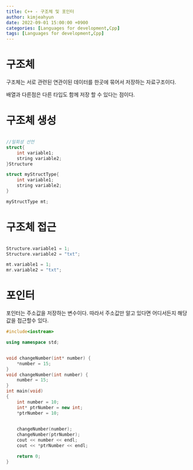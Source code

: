 ```yaml
---
title: C++ - 구조체 및 포인터
author: kimjeahyun
date: 2022-09-01 15:00:00 +0900
categories: [Languages for development,Cpp]
tags: [Languages for development,Cpp]
---
```


# 구조체


구조체는 서로 관련된 연관이된 데이터를 한곳에 묶어서 저장하는 자료구조이다.

배열과 다른점은 다른 타입도 함께 저장 할 수 있다는 점이다.

# 구조체 생성

```cpp

//일회성 선언
struct{
	int variable1;
	string variable2;
}Structure

struct myStructType{
	int variable1;
	string variable2;
}

myStructType mt;

```

# 구조체 접근

```cpp

Structure.variable1 = 1;
Structure.variable2 = "txt";

mt.variable1 = 1;
mr.variable2 = "txt";

```


# 포인터

포인터는 주소값을 저장하는 변수이다.
따라서 주소값만 알고 있다면 어디서든지 해당 값을 접근할수 있다.

```cpp
#include<iostream>

using namespace std;


void changeNumber(int* number) {
	*number = 15;
}
void changeNumber(int number) {
	number = 15;
}
int main(void)
{
	int number = 10;
	int* ptrNumber = new int;
	*ptrNumber = 10;

	
	changeNumber(number);
	changeNumber(ptrNumber);
	cout << number << endl;
	cout << *ptrNumber << endl;

	return 0;
}
```